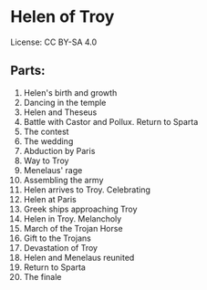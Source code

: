 # Helen of Troy
License: CC BY-SA 4.0

## Parts:
1. Helen's birth and growth
2. Dancing in the temple
3. Helen and Theseus
4. Battle with Castor and Pollux. Return to Sparta
5. The contest
6. The wedding
7. Abduction by Paris
8. Way to Troy
9. Menelaus' rage
10. Assembling the army
11. Helen arrives to Troy. Celebrating
12. Helen at Paris
13. Greek ships approaching Troy
14. Helen in Troy. Melancholy
15. March of the Trojan Horse
16. Gift to the Trojans
17. Devastation of Troy
18. Helen and Menelaus reunited
19. Return to Sparta
20. The finale
